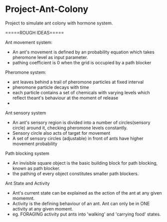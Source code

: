 # Project-Ant-Colony

Project to simulate ant colony with hormone system.

=====ROUGH IDEAS=====

Ant movement system:
  - An ant's movement is defined by an probability equation which takes pheromone level as input parameter.
  - pathing coefficient is 0 when the grid is occupied by a path blocker

Pheromone system:
  - ant leaves behind a trail of pheromone particles at fixed interval
  - pheromone particle decays with time
  - each particle contains a set of chemicals with varying levels which reflect theant's behaviour at the moment of release
  - 
  
Ant sensory system
  - An ant's sensory region is divided into a number of circles(sensory circle) around it, checking
    pheromone levels constantly.
  - Sensory circle also acts of target for movement
  - A set of sensory circles (adjustable) in front of ants have higher movement probability

Path blocking system
  - An invisible square object is the basic building block for path blocking, known as path blocker.
  - the pathing of every object constitutes smaller path blockers. 

Ant State and Activity
 - Ant's current state can be explained as the action of the ant at any given momemnt. 
 - Activity is the defining behaviour of an ant. Ant can only be in ONE activity at any given moment.
 - eg. FORAGING activity put ants into 'walking' and 'carrying food' states.
